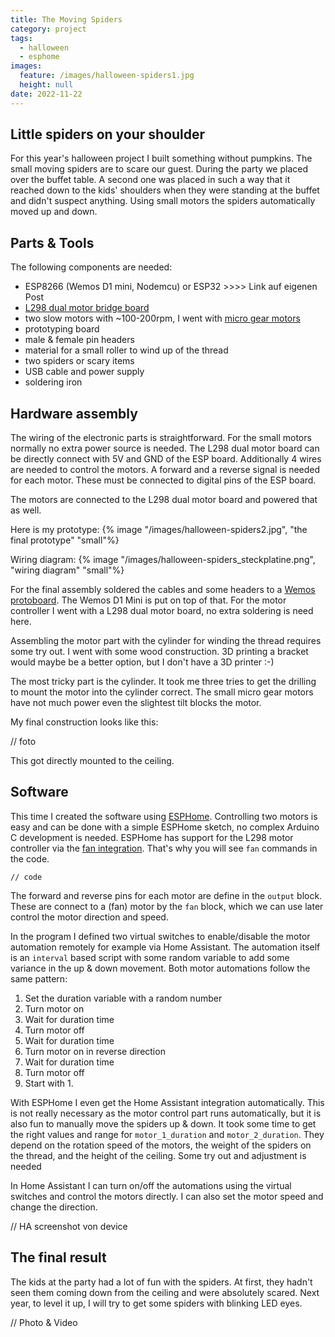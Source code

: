 ```yaml
---
title: The Moving Spiders
category: project
tags:
  - halloween
  - esphome
images:
  feature: /images/halloween-spiders1.jpg
  height: null
date: 2022-11-22
---
```

## Little spiders on your shoulder

For this year's halloween project I built something without pumpkins. The small moving spiders are to scare our guest. During the party we placed over the buffet table. A second one was placed in such a way that it reached down to the kids' shoulders when they were standing at the buffet and didn't suspect anything. Using small motors the spiders automatically moved up and down.

## Parts & Tools

The following components are needed:

* ESP8266 (Wemos D1 mini, Nodemcu) or ESP32 >>>> Link auf eigenen Post
* [L298 dual motor bridge board](https://www.aliexpress.com/item/1005004428326464.html)
* two slow motors with ~100-200rpm, I went with [micro gear motors](https://www.aliexpress.com/item/32910513701.html)
* prototyping board
* male & female pin headers
* material for a small roller to wind up of the thread
* two spiders or scary items
* USB cable and power supply
* soldering iron

## Hardware assembly

The wiring of the electronic parts is straightforward. For the small motors normally no extra power source is needed. The L298 dual motor board can be directly connect with 5V and GND of the ESP board. Additionally 4 wires are needed to control the motors. A forward and a reverse signal is needed for each motor. These must be connected to digital pins of the ESP board.

The motors are connected to the L298 dual motor board and powered that as well.

Here is my prototype:
{% image "/images/halloween-spiders2.jpg", "the final prototype" "small"%}

Wiring diagram:
{% image "/images/halloween-spiders_steckplatine.png", "wiring diagram" "small"%}

For the final assembly soldered the cables and some headers to a [Wemos protoboard](https://www.wemos.cc/en/latest/d1_mini_shield/protoboard.html). The Wemos D1 Mini is put on top of that. For the motor controller I went with a L298 dual motor board, no extra soldering is need here.

Assembling the motor part with the cylinder for winding the thread requires some try out. I went with some wood construction. 3D printing a bracket would maybe be a better option, but I don't have a 3D printer :-) 

The most tricky part is the cylinder. It took me three tries to get the drilling to mount the motor into the cylinder correct. The small micro gear motors have not much power even the slightest tilt blocks the motor.

My final construction looks like this:

// foto

This got directly mounted to the ceiling.

## Software

This time I created the software using [ESPHome](https://esphome.io/). Controlling two motors is easy and can be done with a simple ESPHome sketch, no complex Arduino C development is needed.
ESPHome has support for the L298 motor controller via the [fan integration](https://esphome.io/components/fan/hbridge.html). That's why you will see `fan` commands in the code.

```
// code
```

The forward and reverse pins for each motor are define in the `output` block. These are connect to a (fan) motor by the `fan` block, which we can use later control the motor direction and speed.

In the program I defined two virtual switches to enable/disable the motor automation remotely for example via Home Assistant. The automation itself is an `interval` based script with some random variable to add some variance in the up & down movement. Both motor automations follow the same pattern:

1. Set the duration variable with a random number
2. Turn motor on
3. Wait for duration time
4. Turn motor off
5. Wait for duration time
6. Turn motor on in reverse direction
7. Wait for duration time
8. Turn motor off
9. Start with 1.

With ESPHome I even get the Home Assistant integration automatically. This is not really necessary as the motor control part runs automatically, but it is also fun to manually move the spiders up & down. It took some time to get the right values and range for `motor_1_duration` and `motor_2_duration`. They depend on the rotation speed of the motors, the weight of the spiders on the thread, and the height of the ceiling. Some try out and adjustment is needed

In Home Assistant I can turn on/off the automations using the virtual switches and control the motors directly. I can also set the motor speed and change the direction.

// HA screenshot von device

## The final result

The kids at the party had a lot of fun with the spiders. At first, they hadn't seen them coming down from the ceiling and were absolutely scared. Next year, to level it up, I will try to get some spiders with blinking LED eyes.

// Photo & Video